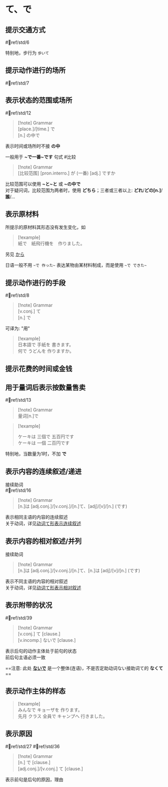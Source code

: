 # て、で  

## 提示交通方式  

 #📖ref/std/6  

特别地，步行为 `歩いて`  

## 提示动作进行的场所  

 #📖ref/std/7  

## 表示状态的范围或场所  

 #📖ref/std/12  

> [!note] Grammar  
> [place.]/[time.] で  
> [n.] の中で  

表示时间或场所时不接 **の中**  

一般用于 **~で一番~です** 句式 #比较  
> [!note] Grammar  
> [比较范围]  [pron.interro.] が (一番) [adj.] ですか  

比较范围可以使用 **~と~と** 或 **~の中で**  
对于疑问词，比较范围为两者时，使用 **どちら**；三者或三者以上: **どれ**/**どの[n.]**/**誰**/…  

## 表示原材料

所提示的原材料其形态没有发生变化，如  

> [!example]  
> 紙で　紙飛行機を　作りました。  

另见 [から](から.md#提示原材料)  

日语一般不用 `~で 作った~` 表达某物由某材料制成，而是使用 `~で できた~`  

## 提示动作进行的手段

 #📖ref/std/8  

> [!note] Grammar  
> [v.conj.] て  
> [n.] で  

可译为: "用"  

> [!example]  
> 日本語で 手紙を 書きます。  
> 何で うどんを 作りますか。  

## 提示花费的时间或金钱  

## 用于量词后表示按数量售卖  

 #📖ref/std/13  

> [!note] Grammar  
> 量词[n.]で  

> [!example]  
> 
> ケーキは 三個で 五百円です  
> ケーキは 一個 二百円です  
> 

特别地，当数量为1时，不加 **で**  

## 表示内容的连续叙述/递进  
接续助词  
 #📖ref/std/16  

> [!note] Grammar  
> [n.]は [adj.conj.]/[v.conj.]/[n.]て、[adj]/[v]/[n.] (です)  

表示相同主语的内容的连续叙述  
关于动词，详见[动词て形表示连续叙述](../1.verb/动词て形.md#表示连续叙述)  

## 表示内容的相对叙述/并列

接续助词
> [!note] Grammar  
> [n.]は [adj.conj.]/[v.conj.]/[n.]て、[n.]は [adj]/[v]/[n.] (です)  

表示不同主语的内容的相对叙述  
关于动词，详见[动词て形表示相对叙述](../1.verb/动词て形.md#表示相对叙述)  

## 表示附带的状况

 #📖ref/std/39  
> [!note] Grammar  
> [v.conj.] て [clause.]  
> [v.incomp.] ないで [clause.]  

表示后句的动作主体处于前句的状态  
前后句主语必须一致  

==注意: 此处 [**ないで**](../auxi_verb/ない.md#ないで%20与%20なくて) 是一个整体(连语)，不是否定助动词ない接助词て的 **なくて**==  

## 表示动作主体的样态  

> [!example]  
> みんなで キョーザを 作ります。  
> 先月 クラス 全員で キャンプへ 行きました。  

## 表示原因  

 #📖ref/std/27 #📖ref/std/36  

> [!note] Grammar  
> [n.] で [clause.]  
> [adj.conj.]/[v.conj.] て [clause.]  

表示前句是后句的原因，理由  
